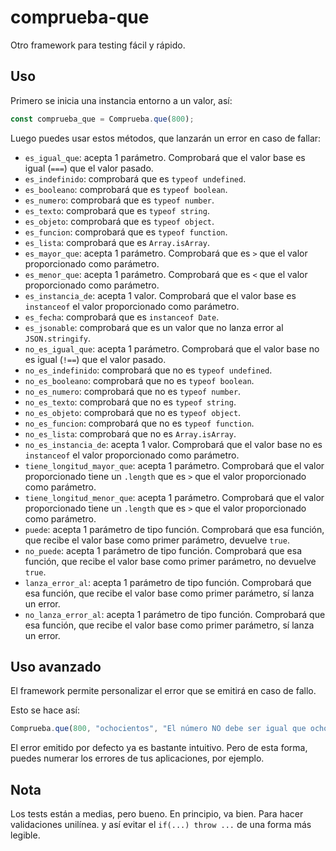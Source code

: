 # comprueba-que

Otro framework para testing fácil y rápido.

## Uso

Primero se inicia una instancia entorno a un valor, así:

```js
const comprueba_que = Comprueba.que(800);
```

Luego puedes usar estos métodos, que lanzarán un error en caso de fallar:

- `es_igual_que`: acepta 1 parámetro. Comprobará que el valor base es igual (`===`) que el valor pasado.
- `es_indefinido`: comprobará que es `typeof undefined`.
- `es_booleano`: comprobará que es `typeof boolean`.
- `es_numero`: comprobará que es `typeof number`.
- `es_texto`: comprobará que es `typeof string`.
- `es_objeto`: comprobará que es `typeof object`.
- `es_funcion`: comprobará que es `typeof function`.
- `es_lista`: comprobará que es `Array.isArray`.
- `es_mayor_que`: acepta 1 parámetro. Comprobará que es `>` que el valor proporcionado como parámetro.
- `es_menor_que`: acepta 1 parámetro. Comprobará que es `<` que el valor proporcionado como parámetro.
- `es_instancia_de`: acepta 1 valor. Comprobará que el valor base es `instanceof` el valor proporcionado como parámetro.
- `es_fecha`: comprobará que es `instanceof Date`.
- `es_jsonable`: comprobará que es un valor que no lanza error al `JSON.stringify`.
- `no_es_igual_que`: acepta 1 parámetro. Comprobará que el valor base no es igual (`!==`) que el valor pasado.
- `no_es_indefinido`: comprobará que no es `typeof undefined`.
- `no_es_booleano`: comprobará que no es `typeof boolean`.
- `no_es_numero`: comprobará que no es `typeof number`.
- `no_es_texto`: comprobará que no es `typeof string`.
- `no_es_objeto`: comprobará que no es `typeof object`.
- `no_es_funcion`: comprobará que no es `typeof function`.
- `no_es_lista`: comprobará que no es `Array.isArray`.
- `no_es_instancia_de`: acepta 1 valor. Comprobará que el valor base no es `instanceof` el valor proporcionado como parámetro.
- `tiene_longitud_mayor_que`: acepta 1 parámetro. Comprobará que el valor proporcionado tiene un `.length` que es `>` que el valor proporcionado como parámetro.
- `tiene_longitud_menor_que`: acepta 1 parámetro. Comprobará que el valor proporcionado tiene un `.length` que es `>` que el valor proporcionado como parámetro.
- `puede`: acepta 1 parámetro de tipo función. Comprobará que esa función, que recibe el valor base como primer parámetro, devuelve `true`.
- `no_puede`: acepta 1 parámetro de tipo función. Comprobará que esa función, que recibe el valor base como primer parámetro, no devuelve `true`.
- `lanza_error_al`: acepta 1 parámetro de tipo función. Comprobará que esa función, que recibe el valor base como primer parámetro, sí lanza un error.
- `no_lanza_error_al`: acepta 1 parámetro de tipo función. Comprobará que esa función, que recibe el valor base como primer parámetro, sí lanza un error.

## Uso avanzado

El framework permite personalizar el error que se emitirá en caso de fallo.

Esto se hace así:

```js
Comprueba.que(800, "ochocientos", "El número NO debe ser igual que ochocientos").no_es_igual_que(800)
```

El error emitido por defecto ya es bastante intuitivo. Pero de esta forma, puedes numerar los errores de tus aplicaciones, por ejemplo.

## Nota

Los tests están a medias, pero bueno. En principio, va bien. Para hacer validaciones unilínea. y así evitar el `if(...) throw ...` de una forma más legible.